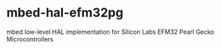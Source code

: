 # mbed-hal-efm32pg
mbed low-level HAL implementation for Silicon Labs EFM32 Pearl Gecko Microcontrollers
